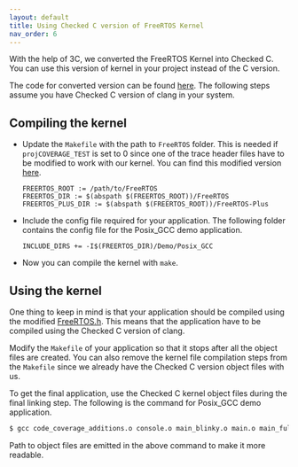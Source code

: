 ```yaml
---
layout: default
title: Using Checked C version of FreeRTOS Kernel
nav_order: 6
---
```


With the help of 3C, we converted the FreeRTOS Kernel into Checked C.
You can use this version of kernel in your project instead of the C version.

The code for converted version can be found [here](https://github.com/3clsp/FreeRTOS_Kernel/tree/main/Fixed/Source).
The following steps assume you have Checked C version of clang in your system.

## Compiling the kernel

- Update the `Makefile` with the path to `FreeRTOS` folder. This is needed if `projCOVERAGE_TEST` is set to 0 since one of the trace header files have to be modified to work with our kernel. You can find this modified version [here](https://github.com/3clsp/FreeRTOS_Kernel/blob/main/Fixed/FreeRTOS-Plus/Source/FreeRTOS-Plus-Trace/Include/trcKernelPort.h).
    ```make
    FREERTOS_ROOT := /path/to/FreeRTOS
    FREERTOS_DIR := $(abspath $(FREERTOS_ROOT))/FreeRTOS
    FREERTOS_PLUS_DIR := $(abspath $(FREERTOS_ROOT))/FreeRTOS-Plus
    ```

- Include the config file required for your application. The following folder contains the config file for the Posix_GCC demo application.
    ```make
    INCLUDE_DIRS += -I$(FREERTOS_DIR)/Demo/Posix_GCC
    ```

- Now you can compile the kernel with `make`.


## Using the kernel

One thing to keep in mind is that your application should be compiled using the modified [FreeRTOS.h](https://github.com/3clsp/FreeRTOS_Kernel/blob/main/Fixed/Source/include/FreeRTOS.h). This means that the application have to be compiled using the Checked C version of clang.

Modify the `Makefile` of your application so that it stops after all the object files are created. You can also remove the kernel file compilation steps from the `Makefile` since we already have the Checked C version object files with us.

To get the final application, use the Checked C kernel object files during the final linking step. The following is the command for Posix_GCC demo application.

```sh
$ gcc code_coverage_additions.o console.o main_blinky.o main.o main_full.o run-time-stats-utils.o croutine.o event_groups.o list.o queue.o stream_buffer.o tasks.o timers.o heap_3.o wait_for_event.o port.o AbortDelay.o BlockQ.o blocktim.o countsem.o death.o dynamic.o EventGroupsDemo.o flop.o GenQTest.o integer.o IntSemTest.o MessageBufferAMP.o MessageBufferDemo.o PollQ.o QPeek.o QueueOverwrite.o QueueSet.o QueueSetPolling.o recmutex.o semtest.o StaticAllocation.o StreamBufferDemo.o StreamBufferInterrupt.o TaskNotify.o TimerDemo.o trcKernelPort.o trcSnapshotRecorder.o trcStreamingRecorder.o trcStreamingPort.o -ggdb3 -pthread -O3 -o build/posix_demo
```

Path to object files are emitted in the above command to make it more readable.


